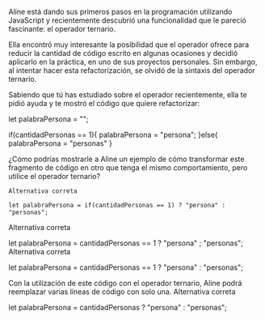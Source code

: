 Aline está dando sus primeros pasos en la programación utilizando JavaScript y recientemente descubrió una funcionalidad que le pareció fascinante: el operador ternario.

Ella encontró muy interesante la posibilidad que el operador ofrece para reducir la cantidad de código escrito en algunas ocasiones y decidió aplicarlo en la práctica, en uno de sus proyectos personales. Sin embargo, al intentar hacer esta refactorización, se olvidó de la sintaxis del operador ternario.

Sabiendo que tú has estudiado sobre el operador recientemente, ella te pidió ayuda y te mostró el código que quiere refactorizar:

let palabraPersona = "";

if(cantidadPersonas == 1){
    palabraPersona = "persona";
}else{
    palabraPersona = "personas"
}

¿Cómo podrías mostrarle a Aline un ejemplo de cómo transformar este fragmento de código en otro que tenga el mismo comportamiento, pero utilice el operador ternario?

    Alternativa correta

    let palabraPersona = if(cantidadPersonas == 1) ? "persona" : "personas";

Alternativa correta

let palabraPersona = cantidadPersonas == 1 ? "persona" ; "personas";
Alternativa correta

let palabraPersona = cantidadPersonas == 1 ? "persona" : "personas";

Con la utilización de este código con el operador ternario, Aline podrá reemplazar varias líneas de código con solo una.
Alternativa correta

let palabraPersona = cantidadPersonas ? "persona" : "personas";